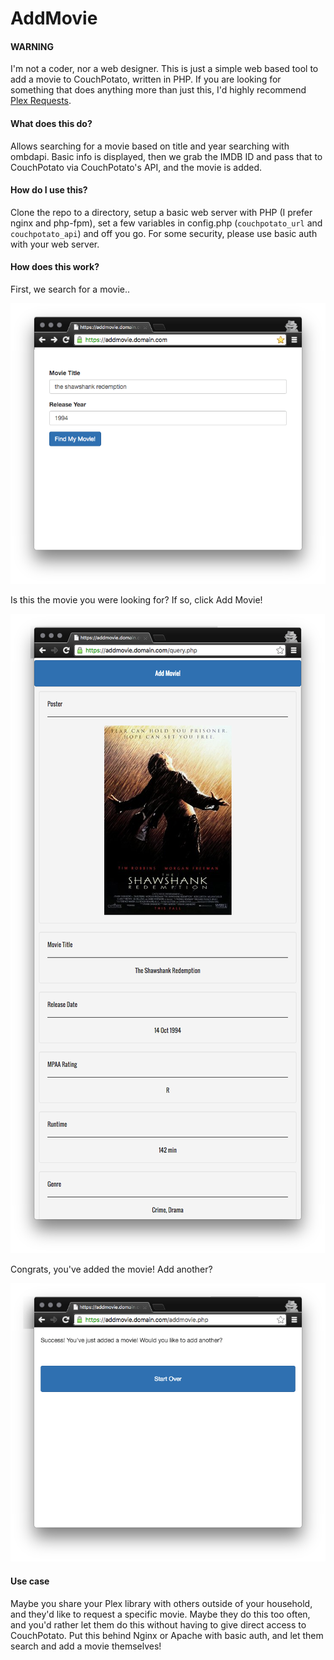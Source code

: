 # AddMovie

#### WARNING
I'm not a coder, nor a web designer.  This is just a simple web based tool to add a movie to CouchPotato, written in PHP.  If you are looking for something that does anything more than just this, I'd highly recommend [Plex Requests](https://github.com/lokenx/plexrequests-meteor).

#### What does this do?
 
Allows searching for a movie based on title and year searching with ombdapi.  Basic info is displayed, then we grab the IMDB ID and pass that to CouchPotato via CouchPotato's API, and the movie is added.

#### How do I use this?

Clone the repo to a directory, setup a basic web server with PHP (I prefer nginx and php-fpm), set a few variables in config.php (`couchpotato_url` and `couchpotato_api`) and off you go.  For some security, please use basic auth with your web server.

#### How does this work?

First, we search for a movie..  

![search](/screenshots/search.png?raw=true "Search for a Movie")

Is this the movie you were looking for?  If so, click Add Movie! 

![find](/screenshots/find.png?raw=true "Find the Movie")

Congrats, you've added the movie!  Add another?  

![add](/screenshots/add.png?raw=true "Add the Movie")


#### Use case

Maybe you share your Plex library with others outside of your household, and they'd like to request a specific movie.  Maybe they do this too often, and you'd rather let them do this without having to give direct access to CouchPotato.  Put this behind Nginx or Apache with basic auth, and let them search and add a movie themselves!
